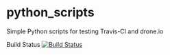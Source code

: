 # python_scripts
Simple Python scripts for testing Travis-CI and drone.io


Build Status
[![Build Status](https://drone.io/github.com/courseraonly/python_scripts/status.png)](https://drone.io/github.com/courseraonly/python_scripts/latest)
